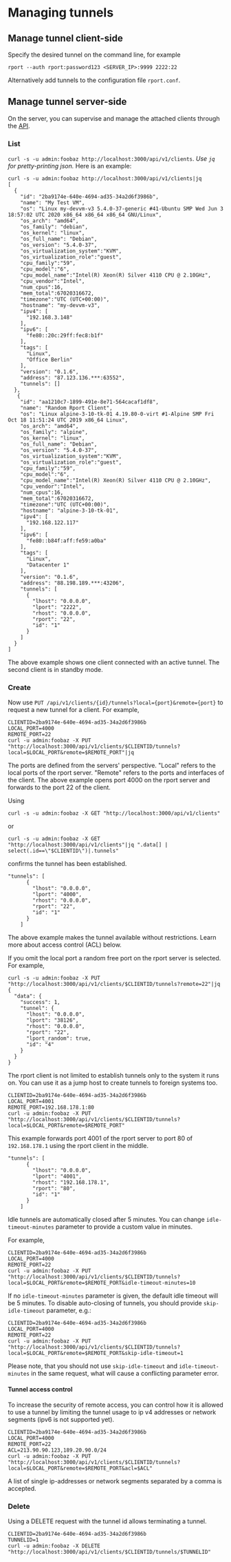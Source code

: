 # Managing tunnels
## Manage tunnel client-side
Specify the desired tunnel on the command line, for example
```
rport --auth rport:password123 <SERVER_IP>:9999 2222:22
```

Alternatively add tunnels to the configuration file `rport.conf`.
## Manage tunnel server-side
On the server, you can supervise and manage the attached clients through the [API](https://petstore.swagger.io/?url=https://raw.githubusercontent.com/cloudradar-monitoring/rport/master/api-doc.yml#/Clients%20and%20Tunnels).
### List

`curl -s -u admin:foobaz http://localhost:3000/api/v1/clients`. *Use `jq` for pretty-printing json.*
Here is an example:
```
curl -s -u admin:foobaz http://localhost:3000/api/v1/clients|jq
[
  {
    "id": "2ba9174e-640e-4694-ad35-34a2d6f3986b",
    "name": "My Test VM",
    "os": "Linux my-devvm-v3 5.4.0-37-generic #41-Ubuntu SMP Wed Jun 3 18:57:02 UTC 2020 x86_64 x86_64 x86_64 GNU/Linux",
    "os_arch": "amd64",
    "os_family": "debian",
    "os_kernel": "linux",
    "os_full_name": "Debian",
    "os_version": "5.4.0-37",
    "os_virtualization_system":"KVM",
    "os_virtualization_role":"guest",
    "cpu_family":"59",
    "cpu_model":"6",
    "cpu_model_name":"Intel(R) Xeon(R) Silver 4110 CPU @ 2.10GHz",
    "cpu_vendor":"Intel",
    "num_cpus":16,
    "mem_total":67020316672,
    "timezone":"UTC (UTC+00:00)",
    "hostname": "my-devvm-v3",
    "ipv4": [
      "192.168.3.148"
    ],
    "ipv6": [
      "fe80::20c:29ff:fec8:b1f"
    ],
    "tags": [
      "Linux",
      "Office Berlin"
    ],
    "version": "0.1.6",
    "address": "87.123.136.***:63552",
    "tunnels": []
  },
   {
    "id": "aa1210c7-1899-491e-8e71-564cacaf1df8",
    "name": "Random Rport Client",
    "os": "Linux alpine-3-10-tk-01 4.19.80-0-virt #1-Alpine SMP Fri Oct 18 11:51:24 UTC 2019 x86_64 Linux",
    "os_arch": "amd64",
    "os_family": "alpine",
    "os_kernel": "linux",
    "os_full_name": "Debian",
    "os_version": "5.4.0-37",
    "os_virtualization_system":"KVM",
    "os_virtualization_role":"guest",
    "cpu_family":"59",
    "cpu_model":"6",
    "cpu_model_name":"Intel(R) Xeon(R) Silver 4110 CPU @ 2.10GHz",
    "cpu_vendor":"Intel",
    "num_cpus":16,
    "mem_total":67020316672,
    "timezone":"UTC (UTC+00:00)",
    "hostname": "alpine-3-10-tk-01",
    "ipv4": [
      "192.168.122.117"
    ],
    "ipv6": [
      "fe80::b84f:aff:fe59:a0ba"
    ],
    "tags": [
      "Linux",
      "Datacenter 1"
    ],
    "version": "0.1.6",
    "address": "88.198.189.***:43206",
    "tunnels": [
      {
        "lhost": "0.0.0.0",
        "lport": "2222",
        "rhost": "0.0.0.0",
        "rport": "22",
        "id": "1"
      }
    ]
  }
]
```
The above example shows one client connected with an active tunnel. The second client is in standby mode.

### Create
Now use `PUT /api/v1/clients/{id}/tunnels?local={port}&remote={port}` to request a new tunnel for a client.
For example,
```
CLIENTID=2ba9174e-640e-4694-ad35-34a2d6f3986b
LOCAL_PORT=4000
REMOTE_PORT=22
curl -u admin:foobaz -X PUT "http://localhost:3000/api/v1/clients/$CLIENTID/tunnels?local=$LOCAL_PORT&remote=$REMOTE_PORT"|jq
```
The ports are defined from the servers' perspective. "Local" refers to the local ports of the rport server. "Remote" refers to the ports and interfaces of the client.
The above example opens port 4000 on the rport server and forwards to the port 22 of the client.

Using
```
curl -s -u admin:foobaz -X GET "http://localhost:3000/api/v1/clients"
```
or
```
curl -s -u admin:foobaz -X GET "http://localhost:3000/api/v1/clients"|jq ".data[] | select(.id==\"$CLIENTID\")|.tunnels"
```
confirms the tunnel has been established.
```
"tunnels": [
      {
        "lhost": "0.0.0.0",
        "lport": "4000",
        "rhost": "0.0.0.0",
        "rport": "22",
        "id": "1"
      }
    ]
```
The above example makes the tunnel available without restrictions. Learn more about access control (ACL) below.

If you omit the local port a random free port on the rport server is selected. For example,
```
curl -s -u admin:foobaz -X PUT "http://localhost:3000/api/v1/clients/$CLIENTID/tunnels?remote=22"|jq
{
  "data": {
    "success": 1,
    "tunnel": {
      "lhost": "0.0.0.0",
      "lport": "38126",
      "rhost": "0.0.0.0",
      "rport": "22",
      "lport_random": true,
      "id": "4"
    }
  }
}
```

The rport client is not limited to establish tunnels only to the system it runs on. You can use it as a jump host to create tunnels to foreign systems too.

```
CLIENTID=2ba9174e-640e-4694-ad35-34a2d6f3986b
LOCAL_PORT=4001
REMOTE_PORT=192.168.178.1:80
curl -u admin:foobaz -X PUT "http://localhost:3000/api/v1/clients/$CLIENTID/tunnels?local=$LOCAL_PORT&remote=$REMOTE_PORT"
```
This example forwards port 4001 of the rport server to port 80 of `192.168.178.1` using the rport client in the middle.
```
"tunnels": [
      {
        "lhost": "0.0.0.0",
        "lport": "4001",
        "rhost": "192.168.178.1",
        "rport": "80",
        "id": "1"
      }
    ]
```

Idle tunnels are automatically closed after 5 minutes. You can change `idle-timeout-minutes` parameter to provide a custom value in minutes.

For example,
```
CLIENTID=2ba9174e-640e-4694-ad35-34a2d6f3986b
LOCAL_PORT=4000
REMOTE_PORT=22
curl -u admin:foobaz -X PUT "http://localhost:3000/api/v1/clients/$CLIENTID/tunnels?local=$LOCAL_PORT&remote=$REMOTE_PORT&idle-timeout-minutes=10
```

If no `idle-timeout-minutes` parameter is given, the default idle timeout will be 5 minutes.
To disable auto-closing of tunnels, you should provide `skip-idle-timeout` parameter, e.g.:
```
CLIENTID=2ba9174e-640e-4694-ad35-34a2d6f3986b
LOCAL_PORT=4000
REMOTE_PORT=22
curl -u admin:foobaz -X PUT "http://localhost:3000/api/v1/clients/$CLIENTID/tunnels?local=$LOCAL_PORT&remote=$REMOTE_PORT&skip-idle-timeout=1
```

Please note, that you should not use `skip-idle-timeout` and `idle-timeout-minutes` in the same request, what will cause a conflicting parameter error.

#### Tunnel access control
To increase the security of remote access, you can control how it is allowed to use a tunnel by limiting the tunnel usage to ip v4 addresses or network segments (ipv6 is not supported yet).

```
CLIENTID=2ba9174e-640e-4694-ad35-34a2d6f3986b
LOCAL_PORT=4000
REMOTE_PORT=22
ACL=213.90.90.123,189.20.90.0/24
curl -u admin:foobaz -X PUT "http://localhost:3000/api/v1/clients/$CLIENTID/tunnels?local=$LOCAL_PORT&remote=$REMOTE_PORT&acl=$ACL"
```
A list of single ip-addresses or network segments separated by a comma is accepted.

### Delete

Using a DELETE request with the tunnel id allows terminating a tunnel.

```
CLIENTID=2ba9174e-640e-4694-ad35-34a2d6f3986b
TUNNELID=1
curl -u admin:foobaz -X DELETE "http://localhost:3000/api/v1/clients/$CLIENTID/tunnels/$TUNNELID"
```
